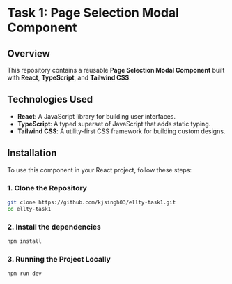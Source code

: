 # Task 1: Page Selection Modal Component

## Overview

This repository contains a reusable **Page Selection Modal Component** built with **React**, **TypeScript**, and **Tailwind CSS**.

## Technologies Used

- **React**: A JavaScript library for building user interfaces.
- **TypeScript**: A typed superset of JavaScript that adds static typing.
- **Tailwind CSS**: A utility-first CSS framework for building custom designs.

## Installation

To use this component in your React project, follow these steps:

### 1. Clone the Repository

```bash
git clone https://github.com/kjsingh03/ellty-task1.git
cd ellty-task1
```

### 2. Install the dependencies

```bash
npm install
```

### 3. Running the Project Locally

```bash
npm run dev
```